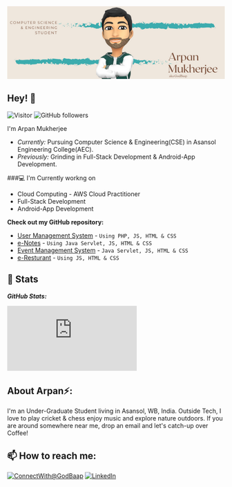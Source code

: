 ![Banner](./Banner.png)

<h2>Hey! 👋</h2>

![Visitor][visitors.com] ![GitHub followers][git.followers]

I'm Arpan Mukherjee 
- <i>Currently:</i> Pursuing Computer Science & Engineering(CSE) in Asansol Engineering College(AEC). 
- <i>Previously:</i> Grinding in Full-Stack Development & Android-App Development.

###💻 I'm Currently workng on

- Cloud Computing - AWS Cloud Practitioner
- Full-Stack Development
- Android-App Development


__Check out my GitHub repository:__

- [User Management System](https://github.com/GodBaap/User-Registration-System) - ```Using PHP, JS, HTML & CSS```
- [e-Notes](https://github.com/GodBaap/e-Notes) - ```Using Java Servlet, JS, HTML & CSS```
- [Event Management System](https://github.com/GodBaap/Eventicaa) - ```Java Servlet, JS, HTML & CSS```
- [e-Resturant](https://github.com/GodBaap/e-Restaurant) - ```Using JS, HTML & CSS```

<h2>👀 Stats</h2>

<b><em>GitHub Stats:</em></b> <br/>

![GitHub Streak](https://github-readme-streak-stats.herokuapp.com/demo/preview.php?user=GodBaap&theme=dark)


<h2> About Arpan⚡:</h2>

I'm an Under-Graduate Student living in Asansol, WB, India. Outside Tech, I love to play cricket & chess enjoy music and explore nature outdoors. If you are around somewhere near me, drop an email and let's catch-up over Coffee!
 

<h2>📫 How to reach me:</h2>

<a href="mailto:arpan28mukherjee@gmail.com">![ConnectWith@GodBaap](https://img.shields.io/badge/Gmail-D14836?style=for-the-badge&logo=gmail&logoColor=white)</a> <a href="https://www.linkedin.com/in/arpan28mukherjee/">![LinkedIn](https://img.shields.io/badge/LinkedIn-0077B5?style=for-the-badge&logo=linkedin&logoColor=white)</a>


[visitors.com]: https://img.shields.io/badge/visitors-2369-blue?style=flat&link=https%3A%2F%2Fgithub.com%2FGodBaap
[git.followers]: https://img.shields.io/badge/followers-2-grey?style=social&logo=github&link=https%3A%2F%2Fgithub.com%2FGodBaap%3Ftab%3Dfollowers
